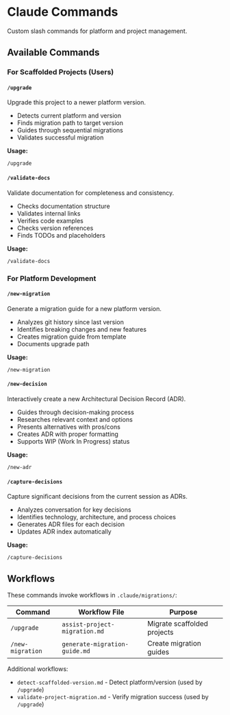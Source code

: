 # Claude Commands

Custom slash commands for platform and project management.

## Available Commands

### For Scaffolded Projects (Users)

#### `/upgrade`

Upgrade this project to a newer platform version.

- Detects current platform and version
- Finds migration path to target version
- Guides through sequential migrations
- Validates successful migration

**Usage:**

```
/upgrade
```

#### `/validate-docs`

Validate documentation for completeness and consistency.

- Checks documentation structure
- Validates internal links
- Verifies code examples
- Checks version references
- Finds TODOs and placeholders

**Usage:**

```
/validate-docs
```

### For Platform Development

#### `/new-migration`

Generate a migration guide for a new platform version.

- Analyzes git history since last version
- Identifies breaking changes and new features
- Creates migration guide from template
- Documents upgrade path

**Usage:**

```
/new-migration
```

#### `/new-decision`

Interactively create a new Architectural Decision Record (ADR).

- Guides through decision-making process
- Researches relevant context and options
- Presents alternatives with pros/cons
- Creates ADR with proper formatting
- Supports WIP (Work In Progress) status

**Usage:**

```
/new-adr
```

#### `/capture-decisions`

Capture significant decisions from the current session as ADRs.

- Analyzes conversation for key decisions
- Identifies technology, architecture, and process choices
- Generates ADR files for each decision
- Updates ADR index automatically

**Usage:**

```
/capture-decisions
```

## Workflows

These commands invoke workflows in `.claude/migrations/`:

| Command          | Workflow File                 | Purpose                     |
| ---------------- | ----------------------------- | --------------------------- |
| `/upgrade`       | `assist-project-migration.md` | Migrate scaffolded projects |
| `/new-migration` | `generate-migration-guide.md` | Create migration guides     |

Additional workflows:

- `detect-scaffolded-version.md` - Detect platform/version (used by `/upgrade`)
- `validate-project-migration.md` - Verify migration success (used by `/upgrade`)
